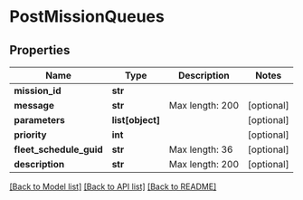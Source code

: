 # PostMissionQueues

## Properties
Name | Type | Description | Notes
------------ | ------------- | ------------- | -------------
**mission_id** | **str** |  | 
**message** | **str** | Max length: 200 | [optional] 
**parameters** | **list[object]** |  | [optional] 
**priority** | **int** |  | [optional] 
**fleet_schedule_guid** | **str** | Max length: 36 | [optional] 
**description** | **str** | Max length: 200 | [optional] 

[[Back to Model list]](../README.md#documentation-for-models) [[Back to API list]](../README.md#documentation-for-api-endpoints) [[Back to README]](../README.md)



